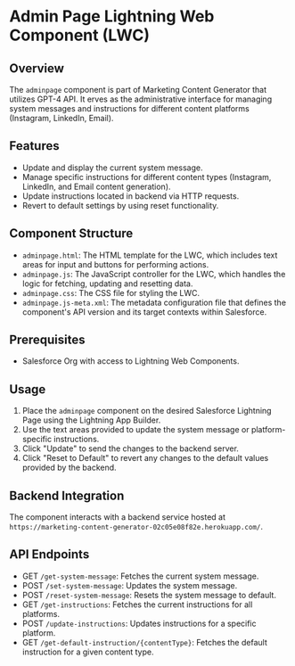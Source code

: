 # Admin Page Lightning Web Component (LWC)

## Overview

The `adminpage` component is part of Marketing Content Generator that utilizes GPT-4 API. It erves as the administrative interface for managing system messages and instructions for different content platforms (Instagram, LinkedIn, Email).

## Features

- Update and display the current system message.
- Manage specific instructions for different content types (Instagram, LinkedIn, and Email content generation).
- Update instructions located in backend via HTTP requests.
- Revert to default settings by using reset functionality.

## Component Structure

- `adminpage.html`: The HTML template for the LWC, which includes text areas for input and buttons for performing actions.
- `adminpage.js`: The JavaScript controller for the LWC, which handles the logic for fetching, updating and resetting data.
- `adminpage.css`: The CSS file for styling the LWC.
- `adminpage.js-meta.xml`: The metadata configuration file that defines the component's API version and its target contexts within Salesforce.

## Prerequisites

- Salesforce Org with access to Lightning Web Components.

## Usage

1. Place the `adminpage` component on the desired Salesforce Lightning Page using the Lightning App Builder.
2. Use the text areas provided to update the system message or platform-specific instructions.
3. Click "Update" to send the changes to the backend server.
4. Click "Reset to Default" to revert any changes to the default values provided by the backend.

## Backend Integration

The component interacts with a backend service hosted at `https://marketing-content-generator-02c05e08f82e.herokuapp.com/`.

## API Endpoints

- GET `/get-system-message`: Fetches the current system message.
- POST `/set-system-message`: Updates the system message.
- POST `/reset-system-message`: Resets the system message to default.
- GET `/get-instructions`: Fetches the current instructions for all platforms.
- POST `/update-instructions`: Updates instructions for a specific platform.
- GET `/get-default-instruction/{contentType}`: Fetches the default instruction for a given content type.
